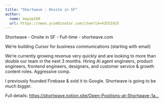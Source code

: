 ```yaml
---
title: "Shortwave : Onsite in SF"
author:
  name: mayop100
  url: https://news.ycombinator.com/item?id=43551925
---
```

Shortwave - Onsite in SF - Full-time - shortwave.com

We’re building Cursor for business communications (starting with email)

We’re currently growing revenue very quickly and are looking to more than double our team in the next 3 months. Hiring AI agent engineers, product engineers, frontend engineers, designers, and customer service &amp; growth content roles. Aggressive comp.

I previously founded Firebase &amp; sold it to Google. Shortwave is going to be much bigger.

Full details: <a href="https:&#x2F;&#x2F;shortwave.notion.site&#x2F;Open-Positions-at-Shortwave-1ab688565308801ca555d87bab00f00b" rel="nofollow">https:&#x2F;&#x2F;shortwave.notion.site&#x2F;Open-Positions-at-Shortwave-1a...</a>
<JobApplication />
